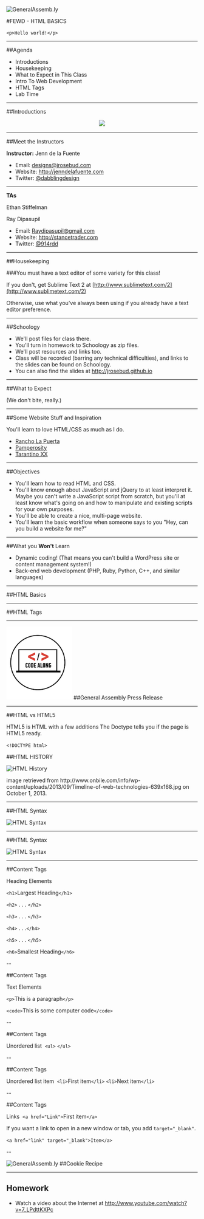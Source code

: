 ![GeneralAssemb.ly](../img/icons/FEWD_Logo.png)

#FEWD - HTML BASICS 

```
<p>Hello world!</p>
```

---


##Agenda

- Introductions
- Housekeeping
- What to Expect in This Class
- Intro To Web Development
- HTML Tags
- Lab Time


---


##Introductions

<div align="center"><img src="img/drnick.jpg" width="500" /></div>

---

##Meet the Instructors

**Instructor:** Jenn de la Fuente

- Email: designs@jrosebud.com
- Website: http://jenndelafuente.com
- Twitter: [@dabblingdesign](http://twitter.com/dabblingdesign)

---

**TAs**

Ethan Stiffelman

Ray Dipasupil

- Email: Raydipasupil@gmail.com
- Website: http://stancetrader.com
- Twitter: [@914rdd](http://twitter.com/914rdd)

---

##Housekeeping

###You must have a text editor of some variety for this class!

If you don't, get Sublime Text 2 at [http://www.sublimetext.com/2](http://www.sublimetext.com/2)

Otherwise, use what you've always been using if you already have a text editor preference.

---

##Schoology

- We'll post files for class there.
- You'll turn in homework to Schoology as zip files.
- We'll post resources and links too.
- Class will be recorded (barring any technical difficulties), and links to the slides can be found on Schoology.
- You can also find the slides at http://jrosebud.github.io

---


##What to Expect

(We don't bite, really.)

---

##Some Website Stuff and Inspiration

You'll learn to love HTML/CSS as much as I do.

- [Rancho La Puerta](http://rancholapuerta.com)
- [Pamperosity](http://pamperosity.com)
- [Tarantino XX](http://tarantinoxx.com)

---

##Objectives

- You'll learn how to read HTML and CSS.
- You'll know enough about JavaScript and jQuery to at least interpret it. Maybe you can't write a JavaScript script from scratch, but you'll at least know what's going on and how to manipulate and existing scripts for your own purposes.
- You'll be able to create a nice, multi-page website.
- You'll learn the basic workflow when someone says to you "Hey, can you build a website for me?"

---

##What you **Won't** Learn

- Dynamic coding! (That means you can't build a WordPress site or content management system!)
- Back-end web development (PHP, Ruby, Python, C++, and similar languages)

---

##HTML Basics

---

##HTML Tags

---

![GeneralAssemb.ly](../../img/icons/code_along.png)
##General Assembly Press Release

---


##HTML vs HTML5

HTML5 is HTML with a few additions
The Doctype tells you if the page is HTML5 ready.


```<!DOCTYPE html>```


##HTML HISTORY

![HTML History](../../img/unit_1/Timeline_of_web_technologies.jpg)

<aside class="notes">
image retrieved from http://www.onbile.com/info/wp-content/uploads/2013/09/Timeline-of-web-technologies-639x168.jpg on October 1, 2013.

</aside>

---


##HTML Syntax

![HTML Syntax](../../img/unit_1/tags.png)

---

##HTML Syntax

![HTML Syntax](../../img/unit_1/tags_attributes.png)

---

##Content Tags

Heading Elements

```<h1>```Largest Heading```</h1>```

```<h2>``` . . . ```</h2>```

```<h3>``` . . . ```</h3>```

```<h4>``` . . .```</h4>```

```<h5>``` . . . ```</h5>```

```<h6>```Smallest Heading```</h6>```

--

##Content Tags

Text Elements

```<p>```This is a paragraph```</p>```

```<code>```This is some computer code```</code>```

--

##Content Tags

Unordered list 
```<ul>``` ```</ul>```

--

##Content Tags

Unordered list item 
	```<li>```First item```</li>```
    ```<li>```Next item```</li>```


--

##Content Tags

Links 
 ```<a href="Link">```First item```</a>```
 
 If you want a link to open in a new window or tab, you add ```target="_blank"```.
 
 ```<a href="link" target="_blank">Item</a>```


--


![GeneralAssemb.ly](../../img/icons/exercise_icon_md.png)
##Cookie Recipe

---

## Homework

*	Watch a video about the Internet at http://www.youtube.com/watch?v=7_LPdttKXPc
